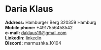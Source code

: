 # Daria Klaus			

**Address:**           Hamburger Berg 320359 Hamburg\
**Mobile phone:**      +4917556458542\
**e-mail:**			  daklaus16@gmail.com\
**LinkedIn:**		  [linkedin](https://www.linkedin.com/)\
**Discord:**           marmushka_10104



